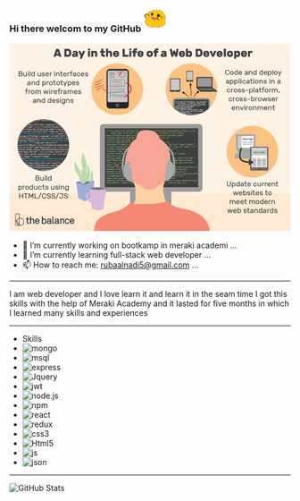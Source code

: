 ### Hi there welcom to my GitHub <img src="img/img/walk.gif" alt="walk" width="40" >
![](img/web1.jpg)
<!-- <img src="img/web1.jpg" > -->
<!--
**Rubaalnadi/Rubaalnadi** is a ✨ _special_ ✨ repository because its `README.md` (this file) appears on your GitHub profile.

Here are some ideas to get you started:
- 😄 Pronouns: ...
- ⚡ Fun fact: ...
-->
- 🔭 I’m currently working on bootkamp in meraki academi ...
- 🌱 I’m currently learning full-stack web developer ...
- 📫 How to reach me: rubaalnadi5@gmail.com ...
- --------------------------------------------------------------------------------------------------------------------------------
I am web developer and I love learn it and learn it in the seam time 
I got this skills with the help of Meraki Academy and it lasted for five months in which I learned many skills and experiences
- --------------------------------------------------------------------------------------------------------------------------------
- Skills
-  <img src="https://img.shields.io/badge/MongoDB-4EA94B?style=for-the-badge&logo=mongodb&logoColor=white" alt="mongo" >
-  <img src="https://img.shields.io/badge/MySQL-005C84?style=for-the-badge&logo=mysql&logoColor=white" alt="msql" >
-  <img src="https://img.shields.io/badge/Express.js-000000?style=for-the-badge&logo=express&logoColor=white" alt="express" >
-  <img src="https://img.shields.io/badge/jQuery-0769AD?style=for-the-badge&logo=jquery&logoColor=white" alt="Jquery" >
-  <img src="https://img.shields.io/badge/JWT-000000?style=for-the-badge&logo=JSON%20web%20tokens&logoColor=white" alt="jwt" >
-  <img src="https://img.shields.io/badge/Node.js-339933?style=for-the-badge&logo=nodedotjs&logoColor=whit" alt="node.js" >
-  <img src="https://img.shields.io/badge/npm-CB3837?style=for-the-badge&logo=npm&logoColor=white" alt="npm" >
-  <img src="https://img.shields.io/badge/React-20232A?style=for-the-badge&logo=react&logoColor=61DAFB" alt="react" >
-  <img src="https://img.shields.io/badge/Redux-593D88?style=for-the-badge&logo=redux&logoColor=white" alt="redux" >
-  <img src="https://img.shields.io/badge/CSS3-1572B6?style=for-the-badge&logo=css3&logoColor=white" alt="css3" >
-  <img src="https://img.shields.io/badge/HTML5-E34F26?style=for-the-badge&logo=html5&logoColor=white" alt="Html5" >
-  <img src="https://img.shields.io/badge/JavaScript-323330?style=for-the-badge&logo=javascript&logoColor=F7DF1E" alt="js" >
-  <img src="https://img.shields.io/badge/json-5E5C5C?style=for-the-badge&logo=json&logoColor=white" alt="json" > 
-  - --------------------------------------------------------------------------------------------------------------------------------

![GitHub Stats](https://github-readme-stats.vercel.app/api?username=Rubaalnadi&theme=radical)


